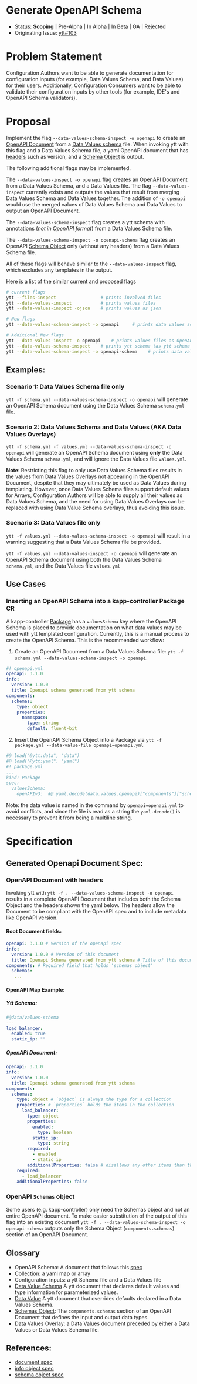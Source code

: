 # Generate OpenAPI Schema

- Status: **Scoping** | Pre-Alpha | In Alpha | In Beta | GA | Rejected
- Originating Issue: [ytt#103](https://github.com/vmware-tanzu/carvel-ytt/issues/103)

# Problem Statement
Configuration Authors want to be able to generate documentation for configuration inputs (for example, Data Values Schema, and Data Values) for their users. Additionally, Configuration Consumers want to be able to validate their configuration inputs by other tools (for example, IDE's and OpenAPI Schema validators). 

# Proposal
Implement the flag `--data-values-schema-inspect -o openapi` to create an [OpenAPI Document](https://github.com/OAI/OpenAPI-Specification/blob/main/versions/3.1.0.md#openapi-object) from a [Data Values schema](https://carvel.dev/ytt/docs/latest/lang-ref-ytt-schema/) file. When invoking ytt with this flag and a Data Values Schema file, a yaml OpenAPI document that has [ headers](#openapi-document-with-metadata) such as version, and a [Schema Object](https://github.com/OAI/OpenAPI-Specification/blob/main/versions/3.1.0.md#schema-object) is output. 

The following additional flags may be implemented.

The `--data-values-inspect -o openapi` flag creates an OpenAPI Document from a Data Values Schema, and a Data Values file. The flag `--data-values-inspect` currently exists and outputs the values that result from merging Data Values Schema and Data Values together. The addition of `-o openapi` would use the merged values of Data Values Schema and Data Values to output an OpenAPI Document.

The  `--data-values-schema-inspect` flag creates a ytt schema with annotations (_not in OpenAPI format_) from a Data Values Schema file.

The `--data-values-schema-inspect -o openapi-schema` flag creates an OpenAPI [Schema Object](https://github.com/OAI/OpenAPI-Specification/blob/main/versions/3.1.0.md#schema-object) only (without any headers) from a Data Values Schema file.

All of these flags will behave similar to the `--data-values-inspect` flag, which excludes any templates in the output.

Here is a list of the similar current and proposed flags
```bash
# current flags
ytt --files-inspect                 # prints involved files
ytt --data-values-inspect           # prints values files
ytt --data-values-inspect -ojson    # prints values as json

# New flags
ytt --data-values-schema-inspect -o openapi     # prints data values schema files as an OpenAPI Document

# Additional New flags
ytt --data-values-inspect -o openapi    # prints values files as OpenAPI Document
ytt --data-values-schema-inspect    # prints ytt schema (as ytt schema with annotations)
ytt --data-values-schema-inspect -o openapi-schema    # prints data values schema files as an OpenAPI Schema
```

## Examples:
### Scenario 1: Data Values Schema file only
`ytt -f schema.yml --data-values-schema-inspect -o openapi` will generate an OpenAPI Schema document using the Data Values Schema `schema.yml` file.

### Scenario 2: Data Values Schema and Data Values (AKA Data Values Overlays)
`ytt -f schema.yml -f values.yml --data-values-schema-inspect -o openapi` will generate an OpenAPI Schema document using **only** the Data Values Schema `schema.yml`, and will ignore the Data Values file `values.yml`.

**Note**: Restricting this flag to only use Data Values Schema files results in the values from Data Values Overlays not appearing in the OpenAPI Document, despite that they may ultimately be used as Data Values during templating. However, once Data Values Schema files support default values for Arrays, Configuration Authors will be able to supply all their values as Data Values Schema, and the need for using Data Values Overlays can be replaced with using Data Value Schema overlays, thus avoiding this issue.

### Scenario 3: Data Values file only
`ytt -f values.yml --data-values-schema-inspect -o openapi` will result in a warning suggesting that a Data Values Schema file be provided.

`ytt -f values.yml --data-values-inspect -o openapi` will generate an OpenAPI Schema document using both the Data Values Schema `schema.yml`, and the Data Values file `values.yml`

## Use Cases
### Inserting an OpenAPI Schema into a kapp-controller Package CR
A kapp-controller [Package](/kapp-controller/docs/latest/packaging/#package-1) has a `valuesSchema` key where the OpenAPI Schema is placed to provide documentation on what data values may be used with ytt templated configuration. Currently, this is a manual process to create the OpenAPI Schema. This is the recommended workflow:
1. Create an OpenAPI Document from a Data Values Schema file: `ytt -f schema.yml --data-values-schema-inspect -o openapi`.
```yaml
#! openapi.yml
openapi: 3.1.0
info:
  version: 1.0.0
  title: Openapi schema generated from ytt schema
components:
  schemas:
    type: object
    properties:
      namespace:
        type: string
        default: fluent-bit
```
2. Insert the OpenAPI Schema Object into a Package via `ytt -f package.yml --data-value-file openapi=openapi.yml`
```yaml
#@ load("@ytt:data", "data")
#@ load("@ytt:yaml", "yaml")
#! package.yml
...
kind: Package
spec:
  valuesSchema:
    openAPIv3:  #@ yaml.decode(data.values.openapi)["components"]["schemas"]
```
Note: the data value is named in the command by `openapi=openapi.yml` to avoid conflicts, and since the file is read as a string the `yaml.decode()` is necessary to prevent it from being a multiline string.

# Specification
## Generated Openapi Document Spec:

### OpenAPI Document with headers
Invoking ytt with `ytt -f . --data-values-schema-inspect -o openapi` results in a complete OpenAPI Document that includes both the Schema Object and the headers shown the yaml below. The headers allow the Document to be compliant with the OpenAPI spec and to include metadata like OpenAPI version.
#### Root Document fields:
```yaml
openapi: 3.1.0 # Version of the openapi spec
info:
  version: 1.0.0 # Version of this document
  title: Openapi Schema generated from ytt schema # Title of this document
components: # Required field that holds 'schemas object'
  schemas:
   ...
```

#### OpenAPI Map Example:
##### Ytt Schema:
```yaml
#@data/values-schema
---
load_balancer:
  enabled: true
  static_ip: ""
```
##### OpenAPI Document:
```yaml
openapi: 3.1.0
info:
  version: 1.0.0
  title: Openapi schema generated from ytt schema
components: 
  schemas:
    type: object # `object` is always the type for a collection
    properties: # `properties` holds the items in the collection
      load_balancer:
        type: object
        properties:
          enabled:
            type: boolean
          static_ip:
            type: string
        required:
          - enabled
          - static_ip
        additionalProperties: false # disallows any other items than those listed for this collection
    required:
      - load_balancer
    additionalProperties: false
```
### OpenAPI `Schemas` object
Some users (e.g. kapp-controller) only need the Schemas object and not an entire OpenAPI document. To make easier substitution of the output of this flag into an existing document `ytt -f . --data-values-schema-inspect -o openapi-schema` outputs only the Schema Object (`components.schemas`) section of an OpenAPI Document.

## Glossary
* OpenAPI Schema: A document that follows this [spec](https://github.com/OAI/OpenAPI-Specification/blob/main/versions/3.1.0.md#openapi-object)
* Collection: a yaml map or array
* Configuration inputs: a ytt Schema file and a Data Values file
* [Data Value Schema](https://carvel.dev/ytt/docs/latest/lang-ref-ytt-schema/) A ytt document that declares default values and type information for parameterized values.
* [Data Value](https://carvel.dev/ytt/docs/latest/ytt-data-values/) A ytt document that overrides defaults declared in a Data Values Schema.
* [Schemas Object](https://github.com/OAI/OpenAPI-Specification/blob/main/versions/3.1.0.md#schema-object): The `components.schemas` section of an OpenAPI Document that defines the input and output data types.
* Data Values Overlay: a Data Values document preceded by either a Data Values or Data Values Schema file.

## References:
- [document spec](https://github.com/OAI/OpenAPI-Specification/blob/main/versions/3.1.0.md#openapi-object)
- [info object spec](https://github.com/OAI/OpenAPI-Specification/blob/main/versions/3.1.0.md#info-object)
- [schema object spec](https://github.com/OAI/OpenAPI-Specification/blob/main/versions/3.1.0.md#schemaObject)